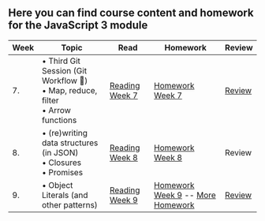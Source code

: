 ## Here you can find course content and homework for the JavaScript 3 module

| Week | Topic | Read | Homework | Review |
| ---- | --------------------------------------------------------------------------------------------------------------------------------------------------------------------------------------------- | -------------------------------------------------------------------------------------------------------------------- | --------------------------------------- | ------------------------------------------------------------------------ |
| 7.   | • Third Git Session (Git Workflow :muscle:)<br>• Map, reduce, filter <br> • Arrow functions                                                                                                   | [Reading Week 7](/JavaScript3/Week7)                                                                                             | [Homework Week 7](/JavaScript3/Week7/MAKEME.md)     | [Review](/JavaScript3/Week7/REVIEW.md)                                                                   |
| 8.   | • (re)writing data structures (in JSON)<br> • Closures <br>• Promises <br>                                                                                                                    | [Reading Week 8](/JavaScript3/Week8/README.md)                                                                                   | [Homework Week 8](/JavaScript3/Week8/MAKEME.md)     | Review                                                                   |
| 9.   | • Object Literals (and other patterns)  | [Reading Week 9](/JavaScript3/Week9/)                                                                                                                      | [Homework Week 9](/JavaScript3/Week9/MAKEME.md)   --   [More Homework](./JavaScript3/Week9/More-homework/MAKEME.md)     | [Review](/JavaScript3/Week9/REVIEW.md)                                               |

